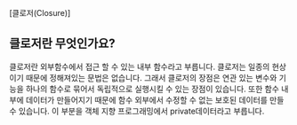 [클로저(Closure)]

## 클로저란 무엇인가요?

클로저란 외부함수에서 접근 할 수 있는 내부 함수라고 부릅니다.  클로저는 일종의 현상이기 때문에 정해져있는 문법은 없습니다. 
그래서 클로저의 장점은 연관 있는 변수와 기능을 하나의 함수로 묶어서 독립적으로 실행시킬 수 있는 장점이 있습니다. 또한 함수 내부에 데이터가 만들어지기 때문에 함수 외부에서 수정할 수 없는 보호된 데이터를 만들 수 있습니다.
이 부분을 객체 지향 프로그래밍에서 private데이터라고 부릅니다.
